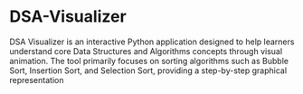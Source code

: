 # DSA-Visualizer
DSA Visualizer is an interactive Python application designed to help learners understand core Data Structures and Algorithms concepts through visual animation. The tool primarily focuses on sorting algorithms such as Bubble Sort, Insertion Sort, and Selection Sort, providing a step-by-step graphical representation 
